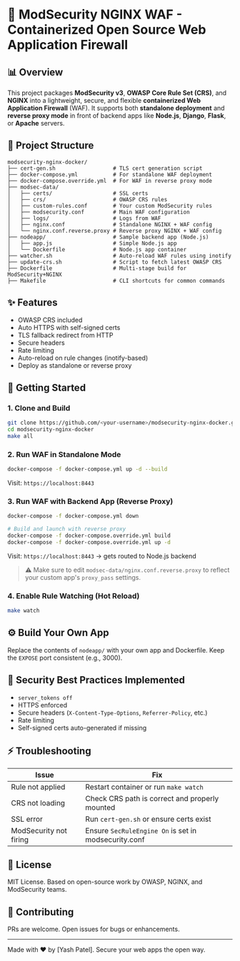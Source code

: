 # 🔐 ModSecurity NGINX WAF - Containerized Open Source Web Application Firewall

## 📊 Overview

This project packages **ModSecurity v3**, **OWASP Core Rule Set (CRS)**, and **NGINX** into a lightweight, secure, and flexible **containerized Web Application Firewall** (WAF). It supports both **standalone deployment** and **reverse proxy mode** in front of backend apps like **Node.js**, **Django**, **Flask**, or **Apache** servers.

## 📁 Project Structure

```
modsecurity-nginx-docker/
├── cert-gen.sh                  # TLS cert generation script
├── docker-compose.yml           # For standalone WAF deployment
├── docker-compose.override.yml  # For WAF in reverse proxy mode
├── modsec-data/
│   ├── certs/                   # SSL certs
│   ├── crs/                     # OWASP CRS rules
│   ├── custom-rules.conf        # Your custom ModSecurity rules
│   ├── modsecurity.conf         # Main WAF configuration
│   ├── logs/                    # Logs from WAF
│   ├── nginx.conf               # Standalone NGINX + WAF config
│   └── nginx.conf.reverse.proxy # Reverse proxy NGINX + WAF config
├── nodeapp/                     # Sample backend app (Node.js)
│   ├── app.js                   # Simple Node.js app
│   └── Dockerfile               # Node.js app container
├── watcher.sh                   # Auto-reload WAF rules using inotify
├── update-crs.sh                # Script to fetch latest OWASP CRS
├── Dockerfile                   # Multi-stage build for ModSecurity+NGINX
├── Makefile                     # CLI shortcuts for common commands
```

## ✨ Features

* OWASP CRS included
* Auto HTTPS with self-signed certs
* TLS fallback redirect from HTTP
* Secure headers
* Rate limiting
* Auto-reload on rule changes (inotify-based)
* Deploy as standalone or reverse proxy

## 🚀 Getting Started

### 1. Clone and Build

```bash
git clone https://github.com/<your-username>/modsecurity-nginx-docker.git
cd modsecurity-nginx-docker
make all
```

### 2. Run WAF in Standalone Mode

```bash
docker-compose -f docker-compose.yml up -d --build
```

Visit: `https://localhost:8443`

### 3. Run WAF with Backend App (Reverse Proxy)

```bash
docker-compose -f docker-compose.yml down

# Build and launch with reverse proxy
docker-compose -f docker-compose.override.yml build
docker-compose -f docker-compose.override.yml up -d
```

Visit: `https://localhost:8443` → gets routed to Node.js backend

> ⚠️ Make sure to edit `modsec-data/nginx.conf.reverse.proxy` to reflect your custom app's `proxy_pass` settings.

### 4. Enable Rule Watching (Hot Reload)

```bash
make watch
```

## ⚙️ Build Your Own App

Replace the contents of `nodeapp/` with your own app and Dockerfile. Keep the `EXPOSE` port consistent (e.g., 3000).

## 🔐 Security Best Practices Implemented

* `server_tokens off`
* HTTPS enforced
* Secure headers (`X-Content-Type-Options`, `Referrer-Policy`, etc.)
* Rate limiting
* Self-signed certs auto-generated if missing

## ⚡ Troubleshooting

| Issue                  | Fix                                                  |
| ---------------------- | ---------------------------------------------------- |
| Rule not applied       | Restart container or run `make watch`                |
| CRS not loading        | Check CRS path is correct and properly mounted       |
| SSL error              | Run `cert-gen.sh` or ensure certs exist              |
| ModSecurity not firing | Ensure `SecRuleEngine On` is set in modsecurity.conf |

## 🚪 License

MIT License. Based on open-source work by OWASP, NGINX, and ModSecurity teams.

## 🙌 Contributing

PRs are welcome. Open issues for bugs or enhancements.

---

Made with ❤️ by \[Yash Patel]. Secure your web apps the open way.
